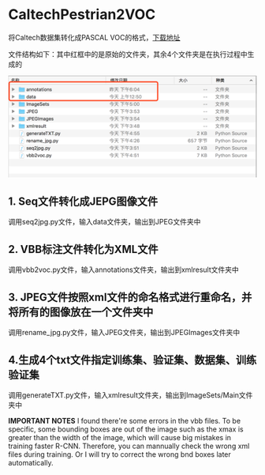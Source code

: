 # CaltechPestrian2VOC

将Caltech数据集转化成PASCAL VOC的格式，[下载地址](http://www.vision.caltech.edu/Image_Datasets/CaltechPedestrians/)

文件结构如下：其中红框中的是原始的文件夹，其余4个文件夹是在执行过程中生成的

![](./static/structure.png)

## 1. Seq文件转化成JEPG图像文件

调用seq2jpg.py文件，输入data文件夹，输出到JPEG文件夹中

## 2. VBB标注文件转化为XML文件

调用vbb2voc.py文件，输入annotations文件夹，输出到xmlresult文件夹中

## 3. JPEG文件按照xml文件的命名格式进行重命名，并将所有的图像放在一个文件夹中

调用rename_jpg.py文件，输入JPEG文件夹，输出到JPEGImages文件夹中

## 4.生成4个txt文件指定训练集、验证集、数据集、训练验证集 

调用generateTXT.py文件，输入xmlresult文件夹，输出到ImageSets/Main文件夹中

**IMPORTANT NOTES**
I found there're some errors in the vbb files. To be specific, some bounding boxes are out of the image such as the xmax is greater than the width of the image, which will cause big mistakes in training faster R-CNN. Therefore, you can mannually check the wrong xml files during training. Or I will try to correct the wrong bnd boxes later automatically.
